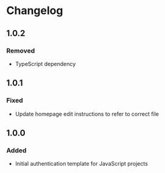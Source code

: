 # Changelog

## 1.0.2
### Removed
-   TypeScript dependency

## 1.0.1
### Fixed
-   Update homepage edit instructions to refer to correct file

## 1.0.0
### Added
-   Initial authentication template for JavaScript projects